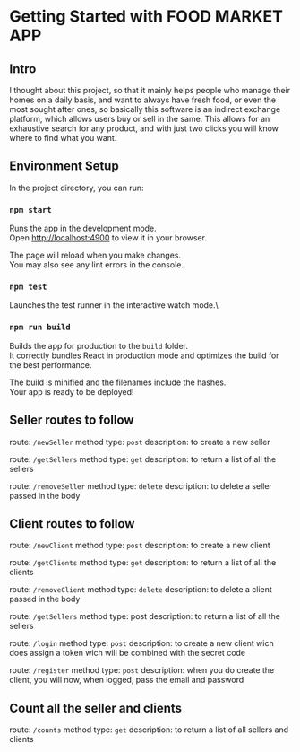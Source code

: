 # Getting Started with FOOD MARKET APP

## Intro

I thought about this project, so that it mainly helps people who manage their homes on a daily basis, and want to always have fresh food, or even the most sought after ones, so basically this software is an indirect exchange platform, which allows users buy or sell in the same. This allows for an exhaustive search for any product, and with just two clicks you will know where to find what you want.


## Environment Setup

In the project directory, you can run:

### `npm start`

Runs the app in the development mode.\
Open [http://localhost:4900](http://localhost:4900) to view it in your browser.

The page will reload when you make changes.\
You may also see any lint errors in the console.

### `npm test`

Launches the test runner in the interactive watch mode.\


### `npm run build`

Builds the app for production to the `build` folder.\
It correctly bundles React in production mode and optimizes the build for the best performance.

The build is minified and the filenames include the hashes.\
Your app is ready to be deployed!


## Seller routes to follow

route: `/newSeller`
method type: `post`
description: to create a new seller

route: `/getSellers`
method type: `get`
description: to return a list of all the sellers

route: `/removeSeller`
method type: `delete`
description: to delete a seller passed in the body


## Client routes to follow

route: `/newClient`
method type: `post`
description: to create a new client

route: `/getClients`
method type: `get`
description: to return a list of all the clients

route: `/removeClient`
method type: `delete`
description: to delete a client passed in the body

route: `/getSellers`
method type: post
description: to return a list of all the sellers

route: `/login`
method type: `post`
description: to create a new client wich does assign a token wich will be combined with the secret code

route: `/register`
method type: `post`
description: when you do create the client, you will now, when logged, pass the email and password


## Count all the seller and clients

route: `/counts`
method type: `get`
description: to return a list of all sellers and clients

